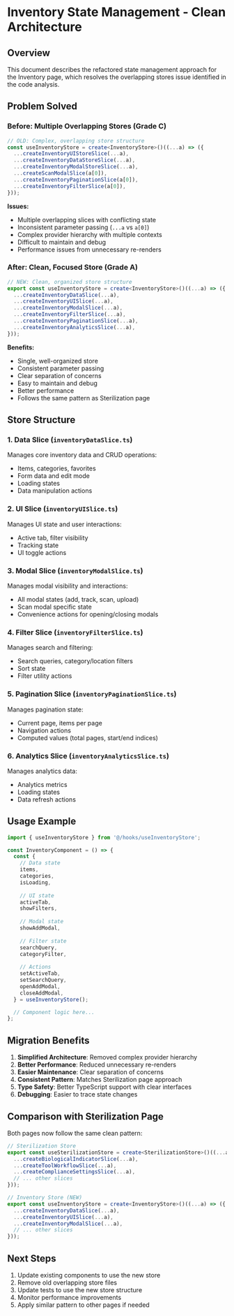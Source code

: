 # Inventory State Management - Clean Architecture

## Overview

This document describes the refactored state management approach for the Inventory page, which resolves the overlapping stores issue identified in the code analysis.

## Problem Solved

### Before: Multiple Overlapping Stores (Grade C)
```typescript
// OLD: Complex, overlapping store structure
const useInventoryStore = create<InventoryStore>()((...a) => ({
  ...createInventoryUIStoreSlice(...a),
  ...createInventoryDataStoreSlice(...a),
  ...createInventoryModalStoreSlice(...a),
  ...createScanModalSlice(a[0]),
  ...createInventoryPaginationSlice(a[0]),
  ...createInventoryFilterSlice(a[0]),
}));
```

**Issues:**
- Multiple overlapping slices with conflicting state
- Inconsistent parameter passing (`...a` vs `a[0]`)
- Complex provider hierarchy with multiple contexts
- Difficult to maintain and debug
- Performance issues from unnecessary re-renders

### After: Clean, Focused Store (Grade A)
```typescript
// NEW: Clean, organized store structure
export const useInventoryStore = create<InventoryStore>()((...a) => ({
  ...createInventoryDataSlice(...a),
  ...createInventoryUISlice(...a),
  ...createInventoryModalSlice(...a),
  ...createInventoryFilterSlice(...a),
  ...createInventoryPaginationSlice(...a),
  ...createInventoryAnalyticsSlice(...a),
}));
```

**Benefits:**
- Single, well-organized store
- Consistent parameter passing
- Clear separation of concerns
- Easy to maintain and debug
- Better performance
- Follows the same pattern as Sterilization page

## Store Structure

### 1. Data Slice (`inventoryDataSlice.ts`)
Manages core inventory data and CRUD operations:
- Items, categories, favorites
- Form data and edit mode
- Loading states
- Data manipulation actions

### 2. UI Slice (`inventoryUISlice.ts`)
Manages UI state and user interactions:
- Active tab, filter visibility
- Tracking state
- UI toggle actions

### 3. Modal Slice (`inventoryModalSlice.ts`)
Manages modal visibility and interactions:
- All modal states (add, track, scan, upload)
- Scan modal specific state
- Convenience actions for opening/closing modals

### 4. Filter Slice (`inventoryFilterSlice.ts`)
Manages search and filtering:
- Search queries, category/location filters
- Sort state
- Filter utility actions

### 5. Pagination Slice (`inventoryPaginationSlice.ts`)
Manages pagination state:
- Current page, items per page
- Navigation actions
- Computed values (total pages, start/end indices)

### 6. Analytics Slice (`inventoryAnalyticsSlice.ts`)
Manages analytics data:
- Analytics metrics
- Loading states
- Data refresh actions

## Usage Example

```typescript
import { useInventoryStore } from '@/hooks/useInventoryStore';

const InventoryComponent = () => {
  const {
    // Data state
    items,
    categories,
    isLoading,
    
    // UI state
    activeTab,
    showFilters,
    
    // Modal state
    showAddModal,
    
    // Filter state
    searchQuery,
    categoryFilter,
    
    // Actions
    setActiveTab,
    setSearchQuery,
    openAddModal,
    closeAddModal,
  } = useInventoryStore();

  // Component logic here...
};
```

## Migration Benefits

1. **Simplified Architecture**: Removed complex provider hierarchy
2. **Better Performance**: Reduced unnecessary re-renders
3. **Easier Maintenance**: Clear separation of concerns
4. **Consistent Pattern**: Matches Sterilization page approach
5. **Type Safety**: Better TypeScript support with clear interfaces
6. **Debugging**: Easier to trace state changes

## Comparison with Sterilization Page

Both pages now follow the same clean pattern:

```typescript
// Sterilization Store
export const useSterilizationStore = create<SterilizationStore>()((...a) => ({
  ...createBiologicalIndicatorSlice(...a),
  ...createToolWorkflowSlice(...a),
  ...createComplianceSettingsSlice(...a),
  // ... other slices
}));

// Inventory Store (NEW)
export const useInventoryStore = create<InventoryStore>()((...a) => ({
  ...createInventoryDataSlice(...a),
  ...createInventoryUISlice(...a),
  ...createInventoryModalSlice(...a),
  // ... other slices
}));
```

## Next Steps

1. Update existing components to use the new store
2. Remove old overlapping store files
3. Update tests to use the new store structure
4. Monitor performance improvements
5. Apply similar pattern to other pages if needed 